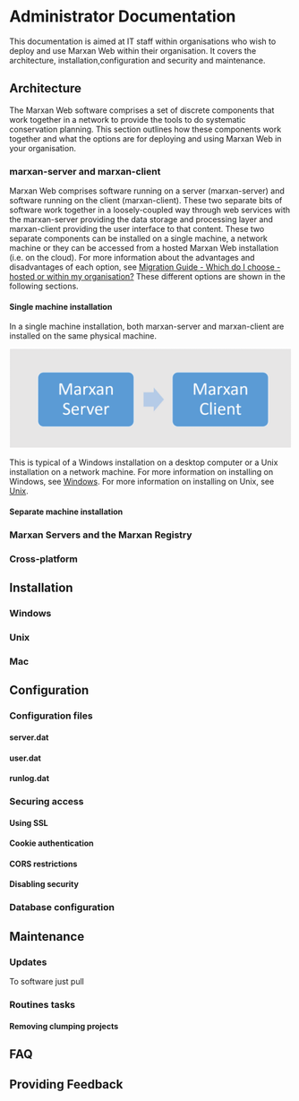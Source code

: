 # Administrator Documentation
This documentation is aimed at IT staff within organisations who wish to deploy and use Marxan Web within their organisation. It covers the architecture, installation,configuration and security and maintenance.  

## Architecture
The Marxan Web software comprises a set of discrete components that work together in a network to provide the tools to do systematic conservation planning. This section outlines how these components work together and what the options are for deploying and using Marxan Web in your organisation.  

### marxan-server and marxan-client
Marxan Web comprises software running on a server (marxan-server) and software running on the client (marxan-client). These two separate bits of software work together in a loosely-coupled way through web services with the marxan-server providing the data storage and processing layer and marxan-client providing the user interface to that content. These two separate components can be installed on a single machine, a network machine or they can be accessed from a hosted Marxan Web installation (i.e. on the cloud). For more information about the advantages and disadvantages of each option, see [Migration Guide - Which do I choose - hosted or within my organisation?](/docs_migration.md#which-do-i-choose-hosted-or-within-my-organisation)
These different options are shown in the following sections. 

#### Single machine installation
In a single machine installation, both marxan-server and marxan-client are installed on the same physical machine.

<img src='images/admin_single_machine.png' title='Single machine installation' class='docsImage'>

This is typical of a Windows installation on a desktop computer or a Unix installation on a network machine. For more information on installing on Windows, see [Windows](#windows). For more information on installing on Unix, see [Unix](#unix).  



#### Separate machine installation


### Marxan Servers and the Marxan Registry

### Cross-platform
### 
## Installation
### Windows
### Unix
### Mac
## Configuration
### Configuration files
#### server.dat
#### user.dat
#### runlog.dat
### Securing access
#### Using SSL
#### Cookie authentication
#### CORS restrictions
#### Disabling security
### Database configuration
## Maintenance
### Updates 
To software just pull
### Routines tasks
#### Removing clumping projects
## FAQ
## Providing Feedback

